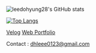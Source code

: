 ![leedohyung28's GitHub stats](https://github-readme-stats.vercel.app/api?username=leedohyung28&show_icons=true&theme=graywhite)

[![Top Langs](https://github-readme-stats.vercel.app/api/top-langs/?username=leedohyung28&layout=donut-vertical)](https://github.com/anuraghazra/github-readme-stats)

[Velog](https://velog.io/@leedohyung28)
[Web Portfolio](https://leedohyung28.github.io/leedohyung28_web_portfolio/)

Contact : dhleee0123@gmail.com
